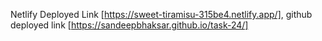 Netlify Deployed Link [https://sweet-tiramisu-315be4.netlify.app/],
github deployed link [https://sandeepbhaksar.github.io/task-24/]
